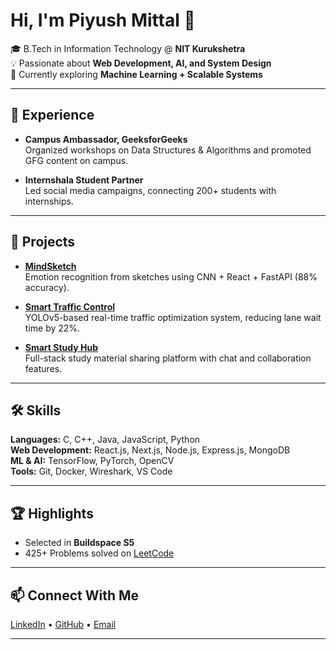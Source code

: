 # Hi, I'm Piyush Mittal 👋  

🎓 B.Tech in Information Technology @ **NIT Kurukshetra**       
💡 Passionate about **Web Development, AI, and System Design**  
📍 Currently exploring **Machine Learning + Scalable Systems**  

---

## 💼 Experience  
- **Campus Ambassador, GeeksforGeeks**  
  Organized workshops on Data Structures & Algorithms and promoted GFG content on campus.  

- **Internshala Student Partner**  
  Led social media campaigns, connecting 200+ students with internships.  

---

## 🚀 Projects  

- **[MindSketch](https://ai-emotion-tracker.vercel.app/)**  
  Emotion recognition from sketches using CNN + React + FastAPI (88% accuracy).  

- **[Smart Traffic Control](https://github.com/piyushnitkkr/Smart-Traffic-Control)**  
  YOLOv5-based real-time traffic optimization system, reducing lane wait time by 22%.  

- **[Smart Study Hub](https://smart-hub-zrd3.vercel.app/)**  
  Full-stack study material sharing platform with chat and collaboration features.  

---

## 🛠️ Skills  

**Languages:** C, C++, Java, JavaScript, Python  
**Web Development:** React.js, Next.js, Node.js, Express.js, MongoDB  
**ML & AI:** TensorFlow, PyTorch, OpenCV  
**Tools:** Git, Docker, Wireshark, VS Code  

---

## 🏆 Highlights  
- Selected in **Buildspace S5**  
- 425+ Problems solved on [LeetCode](https://leetcode.com/u/Mittal_Piyush_Pm/)   

---

## 📫 Connect With Me  

[LinkedIn](https://www.linkedin.com/in/piyush-m-79a993280) • [GitHub](https://github.com/piyushnitkkr) • [Email](mailto:piyushmittal78441@gmail.com) 

---

